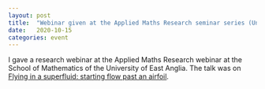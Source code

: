 ```yaml
---
layout: post
title:  "Webinar given at the Applied Maths Research seminar series (University of East Anglia)"
date:   2020-10-15
categories: event
---
```


I gave a research webinar at the Applied Maths Research webinar at the School of Mathematics of the University of East Anglia. The talk was on [Flying in a superfluid: starting flow past an airfoil](/research/assets/slides/201015_UEA.pdf).

